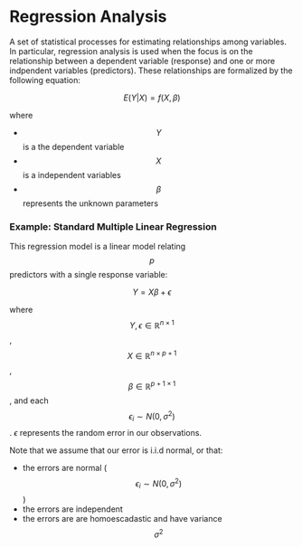 # Regression Analysis

A set of statistical processes for estimating relationships among variables.
In particular, regression analysis is used when the focus is on the
relationship between a dependent variable (response) and one or more indpendent
variables (predictors).  These relationships are formalized by the following
equation:

$$
E(Y | X) = f(X, \beta)
$$

where  
* $$Y$$ is a the dependent variable
* $$X$$ is a independent variables
* $$\beta$$ represents the unknown parameters


### Example: Standard Multiple Linear Regression

This regression model is a linear model relating $$p$$ predictors with a single
response variable:

$$
Y = X\beta + \epsilon
$$

where $$Y, \epsilon \in \mathbb{R}^{n \times 1}$$, $$X \in \mathbb{R}^{n \times
p + 1}$$, $$\beta \in \mathbb{R}^{p + 1 \times 1}$$, and each $$\epsilon_i \sim
N(0, \sigma^2)$$. $\epsilon$ represents the random error in our observations.

Note that we assume that our error is i.i.d normal, or that:
* the errors are normal ($$\epsilon_i \sim N(0, \sigma^2)$$)
* the errors are independent
* the errors are are homoescadastic and have variance $$\sigma^2$$

